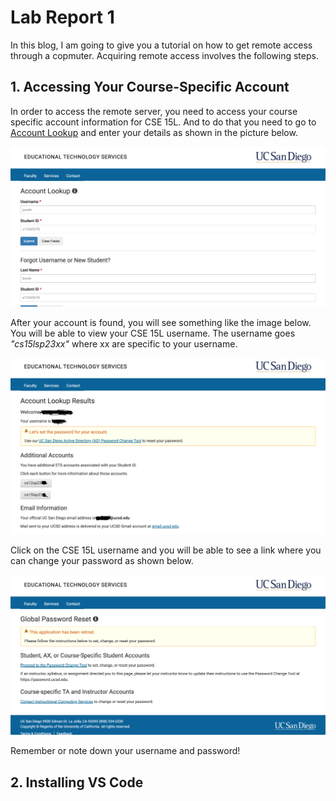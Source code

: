 # Lab Report 1

In this blog, I am going to give you a tutorial on how to get remote access through a copmuter. Acquiring remote access involves the following steps.

## 1. Accessing Your Course-Specific Account  
In order to access the remote server, you need to access your course specific account information for CSE 15L. And to do that you need to go to [Account Lookup](https://sdacs.ucsd.edu/~icc/index.php) and enter your details as shown in the picture below.

![Image](Screenshot1.png)

After your account is found, you will see something like the image below. You will be able to view your CSE 15L username. The username goes *"cs15lsp23xx"* where xx are specific to your username.

![Image](Screenshot2.png)

Click on the CSE 15L username and you will be able to see a link where you can change your password as shown below.

![Image](Screenshot3.png)

Remember or note down your username and password!

## 2. Installing VS Code
